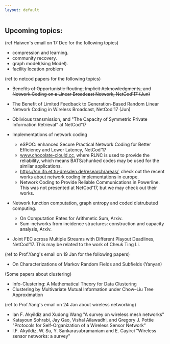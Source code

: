 ```yaml
---
layout: default
---
```


## Upcoming topics:

(ref Haiwen's email on 17 Dec for the following topics)

- compression and learning.
- community recovery.
- graph model(Ising Model).
- facility location problem 

(ref to netcod papers for the following topics)

- ~~Benefits of Opportunistic Routing, Implicit Acknowledgments, and Network Coding on a Linear Broadcast Network, NetCod'17 (Jun)~~
- The Benefit of Limited Feedback to Generation-Based Random Linear Network Coding in Wireless Broadcast, NetCod'17 (Jun)
- Oblivious transmission, and "The Capacity of Symmetric Private Information Retrieval" at NetCod'17
- Implementations of network coding
  - eSPOC: enhanced Secure Practical Network Coding for Better Efficiency and Lower Latency, NetCod'17
  - www.chocolate-clould.cc, where RLNC is used to provide the reliability, which means BATS/chunked codes may be used for the similar applications.
  - https://cn.ifn.et.tu-dresden.de/research/areas/, check out the recent works about network coding implementations in europe. 
  - Network Coding to Provide Reliable Communications in Powerline. This was not presented at NetCod'17, but we may check out their works.
- Network function computation, graph entropy and coded distrubuted computing. 
  - On Computation Rates for Arithmetic Sum, Arxiv.
  - Sum-networks from incidence structures: construction and capacity analysis, Arxiv.

- Joint FEC across Multiple Streams with Different Playout Deadlines, NetCod'17.  This may be related to the work of Cheuk Ting Li.

(ref to Prof.Yang's email on 19 Jan for the following papers)

- On Characterizations of Markov Random Fields and Subfields (Yanyan)

(Some papers about clustering)

- Info-Clustering: A Mathematical Theory for Data Clustering
- Clustering by Multivariate Mutual Information under Chow–Liu Tree Approximation

(ref to Prof.Yang's email on 24 Jan about wireless networking)

- Ian F. Akyildiz and Xudong Wang "A survey on wireless mesh networks"
- Katayoun Sohrabi, Jay Gao, Vishal Ailawadhi, and Gregory J. Pottie "Protocols for Self-Organization of a Wireless Sensor Network"
- I.F. Akyildiz, W. Su, Y. Sankarasubramaniam and E. Cayirci "Wireless sensor networks: a survey"
